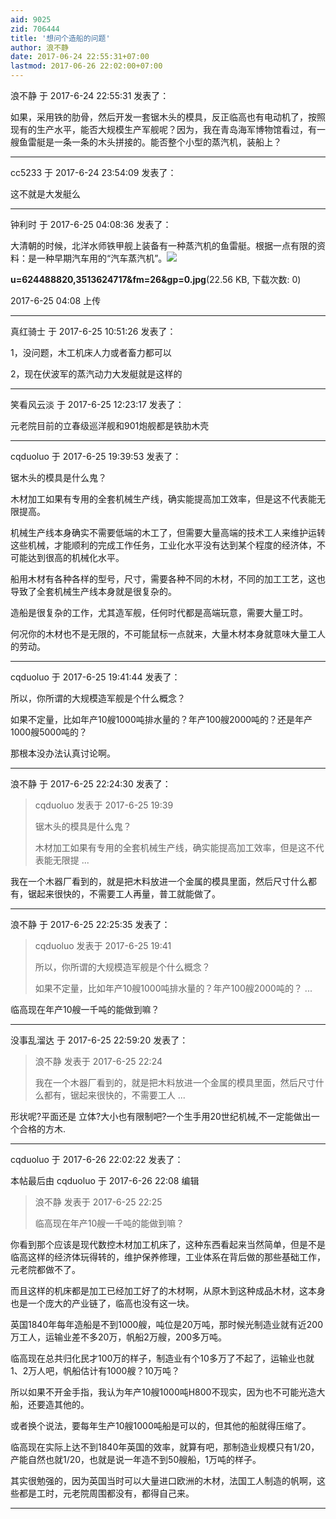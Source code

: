 ```yaml
---
aid: 9025
zid: 706444
title: '想问个造船的问题'
author: 浪不静
date: 2017-06-24 22:55:31+07:00
lastmod: 2017-06-26 22:02:00+07:00
---
```


浪不静 于 2017-6-24 22:55:31 发表了：

如果，采用铁的肋骨，然后开发一套锯木头的模具，反正临高也有电动机了，按照现有的生产水平，能否大规模生产军舰呢？因为，我在青岛海军博物馆看过，有一艘鱼雷艇是一条一条的木头拼接的。能否整个小型的蒸汽机，装船上？

---------

cc5233 于 2017-6-24 23:54:09 发表了：

这不就是大发艇么

---------

钟利时 于 2017-6-25 04:08:36 发表了：

大清朝的时候，北洋水师铁甲舰上装备有一种蒸汽机的鱼雷艇。根据一点有限的资料：是一种早期汽车用的“汽车蒸汽机”。![](https://mirrors.tuna.tsinghua.edu.cn/osdn/lgqm/72877/040831jv40z4d2evc3b42c.jpg)



**u=624488820,3513624717&amp;fm=26&amp;gp=0.jpg**(22.56 KB, 下载次数: 0)



2017-6-25 04:08 上传

---------

真红骑士 于 2017-6-25 10:51:26 发表了：

1，没问题，木工机床人力或者畜力都可以

2，现在伏波军的蒸汽动力大发艇就是这样的

---------

笑看风云淡 于 2017-6-25 12:23:17 发表了：

元老院目前的立春级巡洋舰和901炮舰都是铁肋木壳

---------

cqduoluo 于 2017-6-25 19:39:53 发表了：

锯木头的模具是什么鬼？

木材加工如果有专用的全套机械生产线，确实能提高加工效率，但是这不代表能无限提高。

机械生产线本身确实不需要低端的木工了，但需要大量高端的技术工人来维护运转这些机械，才能顺利的完成工作任务，工业化水平没有达到某个程度的经济体，不可能达到很高的机械化水平。

船用木材有各种各样的型号，尺寸，需要各种不同的木材，不同的加工工艺，这也导致了全套机械生产线本身就是很复杂的。

造船是很复杂的工作，尤其造军舰，任何时代都是高端玩意，需要大量工时。

何况你的木材也不是无限的，不可能鼠标一点就来，大量木材本身就意味大量工人的劳动。

---------

cqduoluo 于 2017-6-25 19:41:44 发表了：

所以，你所谓的大规模造军舰是个什么概念？

如果不定量，比如年产10艘1000吨排水量的？年产100艘2000吨的？还是年产1000艘5000吨的？

那根本没办法认真讨论啊。

---------

浪不静 于 2017-6-25 22:24:30 发表了：

> cqduoluo 发表于 2017-6-25 19:39
> 
> 锯木头的模具是什么鬼？
> 
> 木材加工如果有专用的全套机械生产线，确实能提高加工效率，但是这不代表能无限提 ...



我在一个木器厂看到的，就是把木料放进一个金属的模具里面，然后尺寸什么都有，锯起来很快的，不需要工人再量，普工就能做了。

---------

浪不静 于 2017-6-25 22:25:35 发表了：

> cqduoluo 发表于 2017-6-25 19:41
> 
> 所以，你所谓的大规模造军舰是个什么概念？
> 
> 如果不定量，比如年产10艘1000吨排水量的？年产100艘2000吨的？ ...



临高现在年产10艘一千吨的能做到嘛？

---------

没事乱溜达 于 2017-6-25 22:59:20 发表了：

> 浪不静 发表于 2017-6-25 22:24
> 
> 我在一个木器厂看到的，就是把木料放进一个金属的模具里面，然后尺寸什么都有，锯起来很快的，不需要工人 ...



形状呢?平面还是 立体?大小也有限制吧?一个生手用20世纪机械,不一定能做出一个合格的方木.

---------

cqduoluo 于 2017-6-26 22:02:22 发表了：

本帖最后由 cqduoluo 于 2017-6-26 22:08 编辑 


> 
> 浪不静 发表于 2017-6-25 22:25
> 
> 临高现在年产10艘一千吨的能做到嘛？



你看到那个应该是现代数控木材加工机床了，这种东西看起来当然简单，但是不是临高这样的经济体玩得转的，维护保养修理，工业体系在背后做的那些基础工作，元老院都做不了。

而且这样的机床都是加工已经加工好了的木材啊，从原木到这种成品木材，这本身也是一个庞大的产业链了，临高也没有这一块。

英国1840年每年造船是不到1000艘，吨位是20万吨，那时候光制造业就有近200万工人，运输业差不多20万，帆船2万艘，200多万吨。 

临高现在总共归化民才100万的样子，制造业有个10多万了不起了，运输业也就1、2万人吧，帆船估计有1000艘？10万吨？

所以如果不开金手指，我认为年产10艘1000吨H800不现实，因为也不可能光造大船，还要造其他的。

或者换个说法，要每年生产10艘1000吨船是可以的，但其他的船就得压缩了。

临高现在实际上达不到1840年英国的效率，就算有吧，那制造业规模只有1/20，产能自然也就1/20，也就是说一年造不到50艘船，1万吨的样子。

其实很勉强的，因为英国当时可以大量进口欧洲的木材，法国工人制造的帆啊，这些都是工时，元老院周围都没有，都得自己来。

---------

